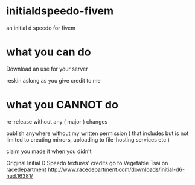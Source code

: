 # initialdspeedo-fivem
an initial d speedo for fivem

# what you can do
Download an use for your server

reskin aslong as you give credit to me


# what you CANNOT do
re-release without any ( major ) changes

publish anywhere without my written permission ( that includes but is not limited to creating mirrors, uploading to file-hosting services etc )

claim you made it when you didn't



Original Initial D Speedo textures' credits go to Vegetable Tsai on 
racedepartment http://www.racedepartment.com/downloads/initial-d6-hud.16381/
